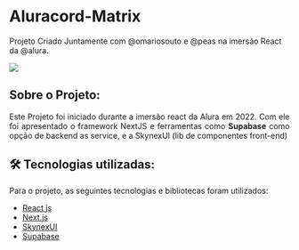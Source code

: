 # Aluracord-Matrix
Projeto Criado Juntamente com @omariosouto e @peas na imersão React da @alura.

<img src="https://drive.google.com/file/d/1WUxhcntYfrYJ2S_IY8swY1IJPaz6eXSS/view?usp=sharing"/>

## Sobre o Projeto:
<p align="justify">Este Projeto foi iniciado durante a imersão react da Alura em 2022. Com ele foi apresentado o framework NextJS e ferramentas como <b>Supabase</b> como opção de backend as service, e a SkynexUI (lib de componentes front-end)</p>

## 🛠 Tecnologias utilizadas:
<p>Para o projeto, as seguintes tecnologias e bibliotecas foram utilizados:</p>

- [React js](https://pt-br.reactjs.org/)
- [Next.js](https://nextjs.org/)
- [SkynexUI](https://skynexui.dev/)
- [Supabase](https://github.com/supabase/supabase)
